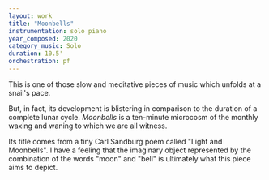 ```yaml
---
layout: work
title: "Moonbells"
instrumentation: solo piano
year_composed: 2020
category_music: Solo
duration: 10.5'
orchestration: pf
---
```


<p class="teaser">This is one of those slow and meditative pieces of music which unfolds at a snail's pace.</p> 

But, in fact, its development is blistering in comparison to the duration of a complete lunar cycle. _Moonbells_ is a ten-minute microcosm of the monthly waxing and waning to which we are all witness.

Its title comes from a tiny Carl Sandburg poem called "Light and Moonbells". I have a feeling that the imaginary object represented by the combination of the words "moon" and "bell" is ultimately what this piece aims to depict.